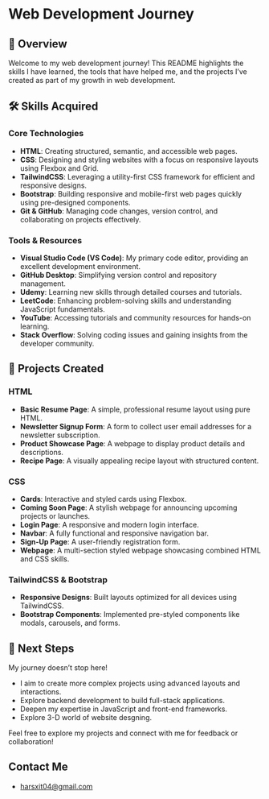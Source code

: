 # Web Development Journey  

## 📄 Overview  
Welcome to my web development journey! This README highlights the skills I have learned, the tools that have helped me, and the projects I’ve created as part of my growth in web development.  

## 🛠 Skills Acquired  

### Core Technologies  
- **HTML**: Creating structured, semantic, and accessible web pages.  
- **CSS**: Designing and styling websites with a focus on responsive layouts using Flexbox and Grid.  
- **TailwindCSS**: Leveraging a utility-first CSS framework for efficient and responsive designs.  
- **Bootstrap**: Building responsive and mobile-first web pages quickly using pre-designed components.  
- **Git & GitHub**: Managing code changes, version control, and collaborating on projects effectively.  

### Tools & Resources  
- **Visual Studio Code (VS Code)**: My primary code editor, providing an excellent development environment.  
- **GitHub Desktop**: Simplifying version control and repository management.  
- **Udemy**: Learning new skills through detailed courses and tutorials.  
- **LeetCode**: Enhancing problem-solving skills and understanding JavaScript fundamentals.  
- **YouTube**: Accessing tutorials and community resources for hands-on learning.  
- **Stack Overflow**: Solving coding issues and gaining insights from the developer community.  

## 🌟 Projects Created  

### **HTML**  
- **Basic Resume Page**: A simple, professional resume layout using pure HTML.  
- **Newsletter Signup Form**: A form to collect user email addresses for a newsletter subscription.  
- **Product Showcase Page**: A webpage to display product details and descriptions.  
- **Recipe Page**: A visually appealing recipe layout with structured content.  

### **CSS**  
- **Cards**: Interactive and styled cards using Flexbox.  
- **Coming Soon Page**: A stylish webpage for announcing upcoming projects or launches.  
- **Login Page**: A responsive and modern login interface.  
- **Navbar**: A fully functional and responsive navigation bar.  
- **Sign-Up Page**: A user-friendly registration form.  
- **Webpage**: A multi-section styled webpage showcasing combined HTML and CSS skills.  

### **TailwindCSS & Bootstrap**  
- **Responsive Designs**: Built layouts optimized for all devices using TailwindCSS.  
- **Bootstrap Components**: Implemented pre-styled components like modals, carousels, and forms.  

## 🚀 Next Steps  
My journey doesn’t stop here!  
- I aim to create more complex projects using advanced layouts and interactions.  
- Explore backend development to build full-stack applications.  
- Deepen my expertise in JavaScript and front-end frameworks.
- Explore 3-D world of website desgning. 

Feel free to explore my projects and connect with me for feedback or collaboration!

## Contact Me 
- harsxit04@gmail.com 

